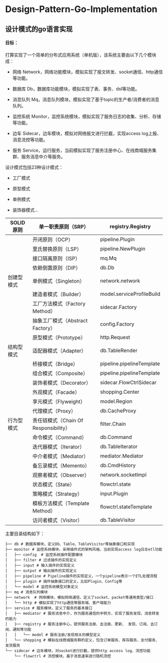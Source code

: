 # Design-Pattern-Go-Implementation

##  设计模式的go语言实现

#### 目标：

打算实现了一个简单的分布式应用系统（单机版），该系统主要由以下几个模块成：

- 网络 Network，网络功能模块，模拟实现了报文转发、socket通信、http通信等功能。

- 数据库 Db，数据库功能模块，模拟实现了表、事务、dsl等功能。

- 消息队列 Mq，消息队列模块，模拟实现了基于topic的生产者/消费者的消息队列。

- 监控系统 Monitor，监控系统模块，模拟实现了服务日志的收集、分析、存储等功能。

- 边车 Sidecar，边车模块，模拟对网络报文进行拦截，实现access log上报、消息流控等功能。

- 服务 Service，运行服务，当前模拟实现了服务注册中心、在线商城服务集群、服务消息中介等服务。

 设计模式包括23种设计模式：

-  工厂模式

-  原型模式

-  单例模式

-  装饰器模式...

| SOLID原则  | 单一职责原则（SRP）                   | registry.Registry         |
| ---------- | ------------------------------------- | ------------------------- |
|            | 开闭原则（OCP）                       | pipeline.Plugin           |
|            | 里氏替换原则（LSP）                   | pipeline.NewPlugin        |
|            | 接口隔离原则（ISP）                   | mq.Mq                     |
|            | 依赖倒置原则（DIP）                   | db.Db                     |
| 创建型模式 | 单例模式（Singleton）                 | network.network           |
|            | 建造者模式（Builder）                 | model.serviceProfileBuild |
|            | 工厂方法模式（Factory Method）        | sidecar.Factory           |
|            | 抽象工厂模式（Abstract Factory）      | config.Factory            |
|            | 原型模式（Prototype）                 | http.Request              |
| 结构型模式 | 适配器模式（Adapter）                 | db.TableRender            |
|            | 桥接模式（Bridge）                    | pipeline.pipelineTemplate |
|            | 组合模式（Composite）                 | pipeline.pipelineTemplate |
|            | 装饰者模式（Decorator）               | sidecar.FlowCtrlSidecar   |
|            | 外观模式（Facade）                    | shopping.Center           |
|            | 享元模式（Flyweight）                 | model.Region              |
|            | 代理模式（Proxy）                     | db.CacheProxy             |
| 行为型模式 | 责任链模式（Chain Of Responsibility） | filter.Chain              |
|            | 命令模式（Command）                   | db.Command                |
|            | 迭代器模式（Iterator）                | db.TableIterator          |
|            | 中介者模式（Mediator）                | mediator.Mediator         |
|            | 备忘录模式（Memento）                 | db.CmdHistory             |
|            | 观察者模式（Observer）                | network.socketImpl        |
|            | 状态模式（State）                     | flowctrl.state            |
|            | 策略模式（Strategy）                  | input.Plugin              |
|            | 模板方法模式（Template Method）       | flowctrl.stateTemplate    |
|            | 访问者模式（Visitor）                 | db.TableVisitor           |

主要目录结构如下：

```
├── db # 数据库模块，定义Db、Table、TableVisitor等抽象接口和实现
├── monitor # 监控系统模块，采用插件式的架构风格，当前实现access log日志etl功能
│   ├── config  # 监控系统插件配置模块
│   ├── filter # 过滤插件的实现定义
│   ├── input # 输入插件的实现定义
│   ├── output # 输出插件的实现定义
│   ├── pipeline # Pipeline插件的实现定义，一个pipeline表示一个ETL处理流程
│   ├── plugin # 插件抽象接口的定义，比如Plugin、Config等
│   └── model # 监控系统模型对象定义
├── mq # 消息队列模块
├── network  # 网络模块，模拟网络通信，定义了socket、packet等通用类型/接口 
│   └── http # 模拟实现了http通信等服务端、客户端能力
├── service # 服务模块，定义了服务的基本接口
│   ├── mediator # 服务消息中介，作为服务通信的中转方，实现了服务发现，消息转发的能力
│   ├── registry # 服务注册中心，提供服务注册、去注册、更新、 发现、订阅、去订阅、通知等功能
│   │   └── model # 服务注册/发现相关的模型定义
│   └── shopping # 模拟在线商城服务群的定义，包含订单服务、库存服务、支付服务、发货服务
└── sidecar # 边车模块，对socket进行拦截，提供http access log、流控功能
    └── flowctrl # 流控模块，基于消息速率进行随机流控
```